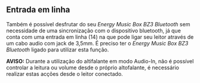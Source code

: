 ## Entrada em linha

Também é possível desfrutar do seu *Energy Music Box BZ3 Bluetooth* sem necessidade de uma sincronização com o dispositivo bluetooth, já que conta com uma entrada em linha (14) na que pode ligar seu leitor através de um cabo audio com jack de 3,5mm.
É preciso ter o *Energy Music Box BZ3 Bluetooth* ligado para utilizar esta função. 

**AVISO:** Durante a utilização do altifalante em modo Audio-In, não é possível controlar a leitura ou volume desde o próprio altofalante, é necessário realizar estas acções desde o leitor conectado.
